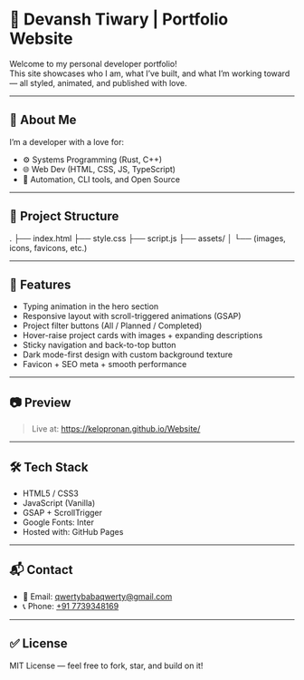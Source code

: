 # 💼 Devansh Tiwary | Portfolio Website

Welcome to my personal developer portfolio!  
This site showcases who I am, what I’ve built, and what I’m working toward — all styled, animated, and published with love.

---

## 🧠 About Me

I’m a developer with a love for:
- ⚙️ Systems Programming (Rust, C++)
- 🌐 Web Dev (HTML, CSS, JS, TypeScript)
- 🧪 Automation, CLI tools, and Open Source

---

## 📁 Project Structure

.
├── index.html
├── style.css
├── script.js
├── assets/
│ └── (images, icons, favicons, etc.)

---

## 🚀 Features

- Typing animation in the hero section
- Responsive layout with scroll-triggered animations (GSAP)
- Project filter buttons (All / Planned / Completed)
- Hover-raise project cards with images + expanding descriptions
- Sticky navigation and back-to-top button
- Dark mode-first design with custom background texture
- Favicon + SEO meta + smooth performance

---

## 📷 Preview

> Live at: https://kelopronan.github.io/Website/  


---

## 🛠️ Tech Stack

- HTML5 / CSS3
- JavaScript (Vanilla)
- GSAP + ScrollTrigger
- Google Fonts: Inter
- Hosted with: GitHub Pages

---

## 📬 Contact

- 📧 Email: [qwertybabaqwerty@gmail.com](mailto:qwertybabaqwerty@gmail.com)
- 📞 Phone: [+91 7739348169](tel:+917739348169)

---

## ✅ License

MIT License — feel free to fork, star, and build on it!
